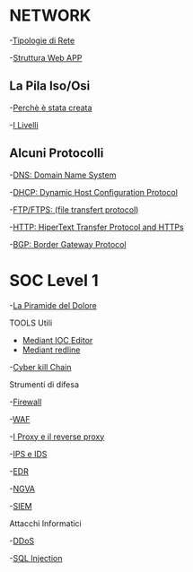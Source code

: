 # NETWORK

-[Tipologie di Rete](https://github.com/emanueletroiani/Network/edit/Tipologie-di-Rete/README.md)

-[Struttura Web APP](https://github.com/emanueletroiani/Network/blob/Struttura-Wep-APP/README.md)

## La Pila Iso/Osi
-[Perchè è stata creata](https://github.com/emanueletroiani/Network/tree/Pila-Iso/Osi)

-[I Livelli](https://github.com/emanueletroiani/Network/blob/I-Livelli/README.md)


## Alcuni Protocolli

-[DNS: Domain Name System](https://github.com/emanueletroiani/Network/blob/DNS-Domain-Name-System/README.md)

-[DHCP: Dynamic Host Configuration Protocol](https://github.com/emanueletroiani/Network/blob/DHCP-Dynamic-Host-Configuration-Protocol/README.md)

-[FTP/FTPS: (file transfert protocol)](https://github.com/emanueletroiani/Network/blob/FTP-(file-transfert-protocol)/README.md)

-[HTTP: HiperText Transfer Protocol and HTTPs](https://github.com/emanueletroiani/Network/edit/%23-HTTP-HiperText-Transfer-Protocol-and-HTTPs/README.md)

-[BGP: Border Gateway Protocol](https://github.com/emanueletroiani/Network/edit/BGP-Border-Gateway-Protocol/README.md)

# SOC Level 1

-[La Piramide del Dolore](https://github.com/emanueletroiani/Network/edit/La-Piramide-del-Dolore/README.md)

TOOLS Utili

- [Mediant IOC Editor](https://github.com/emanueletroiani/I-miei-studi/edit/Mediant-IOC-Editor/README.md)
- [Mediant redline](https://github.com/emanueletroiani/I-miei-studi/edit/Mediant-redline/README.md)

-[Cyber kill Chain](https://github.com/emanueletroiani/I-miei-studi/edit/Cyber-kill-Chain/README.md)

Strumenti di difesa

-[Firewall](https://github.com/emanueletroiani/I-miei-studi/edit/Firewall/README.md)

-[WAF](https://github.com/emanueletroiani/I-miei-studi/edit/WAF/README.md)

-[I Proxy e il reverse proxy](https://github.com/emanueletroiani/I-miei-studi/blob/I-Proxy-e-il-reverse-proxy/README.md)

-[IPS e IDS](https://github.com/emanueletroiani/I-miei-studi/edit/IPS-e-IDS/README.md)

-[EDR](https://github.com/emanueletroiani/I-miei-studi/blob/EDR/README.md)

-[NGVA](https://github.com/emanueletroiani/I-miei-studi/blob/NGAV/README.md)

-[SIEM](https://github.com/emanueletroiani/I-miei-studi/edit/SIEM/README.md)

Attacchi Informatici

-[DDoS](https://github.com/emanueletroiani/I-miei-studi/edit/DDoS/README.md)

-[SQL Injection](https://github.com/emanueletroiani/I-miei-studi/blob/SQL-Injection/README.md)


